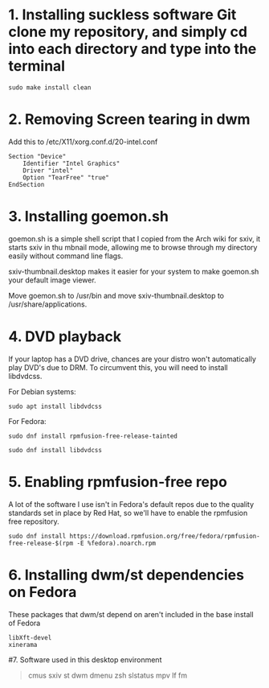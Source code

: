 # 1. Installing suckless software Git clone my repository, and simply cd into each directory and type into the terminal  
	
	sudo make install clean

# 2. Removing Screen tearing in dwm
Add this to /etc/X11/xorg.conf.d/20-intel.conf

	Section "Device"
    	Identifier "Intel Graphics"
    	Driver "intel"
    	Option "TearFree" "true"
	EndSection

# 3. Installing goemon.sh
goemon.sh is a simple shell script that I copied from the Arch wiki for sxiv, it starts sxiv in thu    mbnail mode, allowing me to browse through my directory easily without command line flags.  

sxiv-thumbnail.desktop makes it easier for your system to make  goemon.sh your default image viewer.  
 
Move goemon.sh to /usr/bin and move sxiv-thumbnail.desktop to /usr/share/applications.  

# 4. DVD playback 
If your laptop has a DVD drive, chances are your distro won't automatically play DVD's due to DRM. To circumvent this, you will need to install libdvdcss.

For Debian systems:  

	sudo apt install libdvdcss  
	
For Fedora: 

	sudo dnf install rpmfusion-free-release-tainted
	
	sudo dnf install libdvdcss 

# 5. Enabling rpmfusion-free repo 
A lot of the software I use isn't in Fedora's default repos due to the quality standards set in place by Red Hat, so we'll have to enable the rpmfusion free repository.  


	sudo dnf install https://download.rpmfusion.org/free/fedora/rpmfusion-free-release-$(rpm -E %fedora).noarch.rpm


# 6. Installing dwm/st dependencies on Fedora
These packages that dwm/st depend on aren't included in the base install of Fedora

	libXft-devel
	xinerama
	
#7. Software used in this desktop environment
	
> cmus
> sxiv
> st
> dwm
> dmenu
> zsh
> slstatus
> mpv
> lf fm

